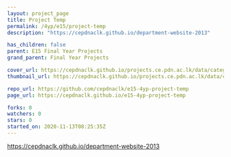 ```yaml
---
layout: project_page
title: Project Temp
permalink: /4yp/e15/project-temp
description: "https://cepdnaclk.github.io/department-website-2013"

has_children: false
parent: E15 Final Year Projects
grand_parent: Final Year Projects

cover_url: https://cepdnaclk.github.io/projects.ce.pdn.ac.lk/data/categories/4yp/cover_page.jpg
thumbnail_url: https://cepdnaclk.github.io/projects.ce.pdn.ac.lk/data/categories/4yp/thumbnail.jpg

repo_url: https://github.com/cepdnaclk/e15-4yp-project-temp
page_url: https://cepdnaclk.github.io/e15-4yp-project-temp

forks: 0
watchers: 0
stars: 0
started_on: 2020-11-13T08:25:35Z
---
```

https://cepdnaclk.github.io/department-website-2013

